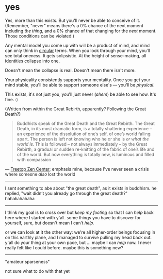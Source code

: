 # yes

Yes, more than this exists. But you'll never be able to conceive of it. (Remember, "never" means there's a 0% chance of the next moment including _the thing_, and a 0% chance of that changing for the _next_ moment. Those conditions can be violated.)

Any mental model you come up with will be a product of mind, and mind can only think in [circular](../16/kierkeguardian.md) terms. When you look through your mind, you'll see total oneness. It gets solipsistic. At the height of sense-making, all identities collapse into one.

Doesn't mean the collapse is real. Doesn't mean there isn't more.

Your physicality consistently supports your mentality. Once you get your mind stable, you'll be able to support someone else's — you'll be _physical_.

This exists, it's not just you, you'll just never (_ahem_) be able to see how. It's fine. :)

(Written from within the Great Rebirth, apparently? Following the Great Death?)

> Buddhists speak of the Great Death and the Great Rebirth. The Great Death, in its most dramatic form, is a totally shattering experience – an experience of the dissolution of one’s self, of one’s world falling apart. The person is left not knowing who he or she is _or what the world is_. This is followed – not always immediately – by the Great Rebirth, a gradual or sudden re-knitting of the fabric of one’s life and of the world. But now everything is totally new, is luminous and filled with compassion

— [Treetop Zen Center](https://www.treetopzencenter.org/death-and-rebirth-in-christianity-and-buddhism/); emphasis mine, because I've never seen a crisis where someone _also_ lost the world

***

I sent something to abe about "the great death", as it exists in buddhism. he replied, "wait didn’t you already go through the great death?" hahahahahaha

***

I think my goal is to cross over but _keep my footing_ so that I can _help_ back here where I started with y'all. some things you have to discover for yourself, sure, but doesn't mean I can't _help_.

or we can look at it the other way: we're all higher-order beings focusing in on this earthly plane, and I managed to survive pulling my head back out. y'all do your thing at your own pace, but ... maybe I can _help_ now. I never really felt like I could before. maybe this is something new?

***

"amateur sparseness"

not sure what to do with that yet
